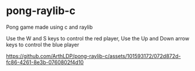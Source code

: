 # pong-raylib-c
Pong game made using c and raylib

Use the W and S keys to control the red player, Use the Up and Down arrow keys to control the blue player


https://github.com/ArthLDP/pong-raylib-c/assets/101593172/072d872d-fc86-4261-8e3b-0760802f4d10

